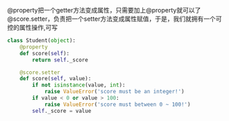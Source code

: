 

@property把一个getter方法变成属性，只需要加上@property就可以了
@score.setter，负责把一个setter方法变成属性赋值，于是，我们就拥有一个可控的属性操作,可写

```py
class Student(object):
    @property
    def score(self):
        return self._score

    @score.setter
    def score(self, value):
        if not isinstance(value, int):
            raise ValueError('score must be an integer!')
        if value < 0 or value > 100:
            raise ValueError('score must between 0 ~ 100!')
        self._score = value
```